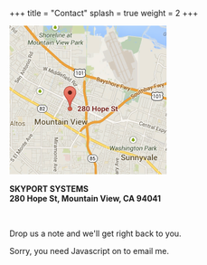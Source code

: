 +++
title = "Contact"
splash = true
weight = 2
+++

<div class="map">
  <img src="/assets/images/map.png">
</div>

<div class="info">

  <p>
    <strong>
      SKYPORT SYSTEMS
    </strong>
    <br>
    <strong>
      280 Hope St, Mountain View, CA 94041
    </strong>
  </p>

  <p>
    &nbsp;
  </p>

  <p>
    Drop us a note and we'll get right back to you.
  </p>

  <p>
<script type="text/javascript" language="javascript">
<!--
// Thank you Tim Williams.  http://www.jottings.com/obfuscator/
{ coded = "mEb1om1@gHtXEk1gtg1RGg.mEG"
  key = "KuoD4QHCVymRgAhqrdp8j6WO3P09EzfLnJFtGMavwNkYXIcesU2lZ7TSBxb5i1"
  shift=coded.length
  link=""
  for (i=0; i<coded.length; i++) {
    if (key.indexOf(coded.charAt(i))==-1) {
      ltr = coded.charAt(i)
      link += (ltr)
    }
    else {
      ltr = (key.indexOf(coded.charAt(i))-shift+key.length) % key.length
      link += (key.charAt(ltr))
    }
  }
  document.write("<a href='mailto:" + link + "?subject=Request for Information About Skyport Systems'>mail us</a>")
}
//-->
</script><noscript>Sorry, you need Javascript on to email me.</noscript>
  </p>

</div>
